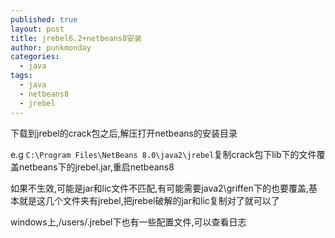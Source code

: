 ```yaml
---
published: true
layout: post
title: jrebel6.2+netbeans8安装
author: punkmonday
categories: 
  - java
tags: 
  - java
  - netbeans8
  - jrebel
---
```



下载到jrebel的crack包之后,解压打开netbeans的安装目录

e.g `C:\Program Files\NetBeans 8.0\java2\jrebel`复制crack包下lib下的文件覆盖netbeans下的jrebel.jar,重启netbeans8

如果不生效,可能是jar和lic文件不匹配,有可能需要java2\griffen下的也要覆盖,基本就是这几个文件夹有jrebel,把jrebel破解的jar和lic复制对了就可以了

windows上,/users/.jrebel下也有一些配置文件,可以查看日志
